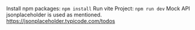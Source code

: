 Install npm packages: `npm install`
Run vite Project: `npm run dev`
Mock API jsonplaceholder is used as mentioned.
https://jsonplaceholder.typicode.com/todos
